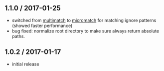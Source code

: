 1.1.0 / 2017-01-25
------------------
- switched from [multimatch](https://github.com/sindresorhus/multimatch) to [micromatch](https://github.com/jonschlinkert/micromatch) for matching ignore patterns (showed faster performance)
- bug fixed: normalize root directory to make sure always return absolute paths.

1.0.2 / 2017-01-17
------------------
- initial release

